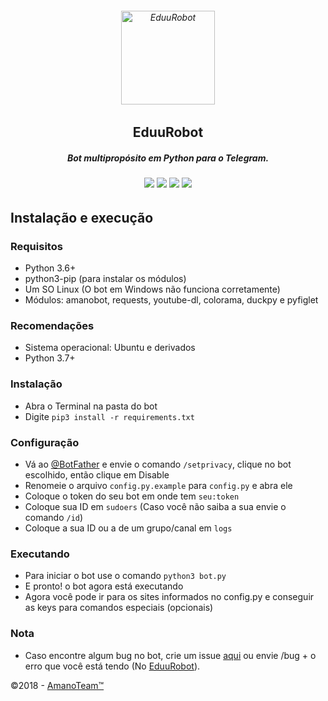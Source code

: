 <h6 align="center">
  <a href="https://t.me/EduuRobot">
    <img src="https://piics.ml/i/000.png" alt="EduuRobot" height="150px">
  </a>
  <h2 align="center">EduuRobot</h2>
  <h5 align="center">Bot multipropósito em Python para o Telegram.</h5>
</h6>
<h6 align="center">
  <a href="https://www.codacy.com/app/amanoteam/EduuRobot?utm_source=github.com&amp;utm_medium=referral&amp;utm_content=AmanoTeam/EduuRobot&amp;utm_campaign=Badge_Grade"><img src="https://api.codacy.com/project/badge/Grade/b88fde827a5f45b087c7e23854eae4cc" /></a>
  <a href="https://t.me/EduuRobot"><img src="https://img.shields.io/badge/Versão-v1.0.0-D7000B.svg" /></a>
  <a href="https://t.me/AmanoChat"><img src="https://img.shields.io/badge/Support-Chat-D7000B.svg" /></a>
  <a href="https://t.me/AmanoTeam"><img src="https://img.shields.io/badge/Telegram-Channel-D7000B.svg" /></a>
</h6>

## Instalação e execução

### Requisitos

  - Python 3.6+
  - python3-pip (para instalar os módulos)
  - Um SO Linux (O bot em Windows não funciona corretamente)
  - Módulos: amanobot, requests, youtube-dl, colorama, duckpy e pyfiglet

### Recomendações

  - Sistema operacional: Ubuntu e derivados
  - Python 3.7+

### Instalação

  - Abra o Terminal na pasta do bot
  - Digite ```pip3 install -r requirements.txt```

### Configuração

  - Vá ao [@BotFather](https://t.me/BotFather) e envie o comando `/setprivacy`, clique no bot escolhido, então clique em Disable
  - Renomeie o arquivo `config.py.example` para `config.py` e abra ele
  - Coloque o token do seu bot em onde tem `seu:token`
  - Coloque sua ID em `sudoers` (Caso você não saiba a sua envie o comando `/id`)
  - Coloque a sua ID ou a de um grupo/canal em `logs`

### Executando

  - Para iniciar o bot use o comando ```python3 bot.py```
  - E pronto! o bot agora está executando
  - Agora você pode ir para os sites informados no config.py e conseguir as keys para comandos especiais (opcionais)

### Nota

  - Caso encontre algum bug no bot, crie um issue [aqui](https://github.com/AmanoTeam/EduuRobot/issues) ou envie /bug + o erro que você está tendo (No [EduuRobot](https://t.me/EduuRobot)).

©2018 - [AmanoTeam™](https://amanoteam.ml)
